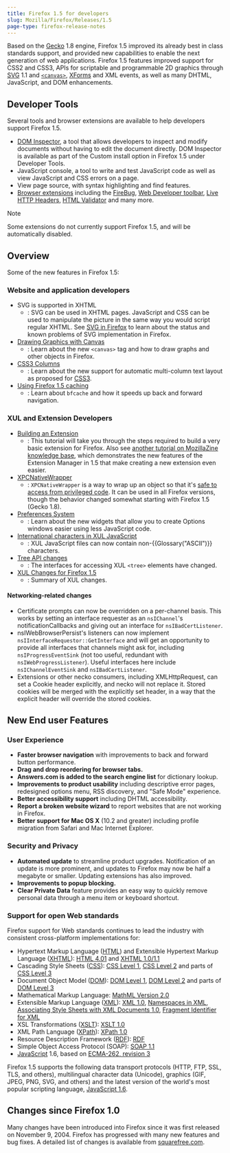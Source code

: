 ```yaml
---
title: Firefox 1.5 for developers
slug: Mozilla/Firefox/Releases/1.5
page-type: firefox-release-notes
---
```




Based on the [Gecko](/Glossary/Gecko) 1.8 engine, Firefox 1.5 improved its already best in class standards support, and provided new capabilities to enable the next generation of web applications. Firefox 1.5 features improved support for CSS2 and CSS3, APIs for scriptable and programmable 2D graphics through [SVG](/Web/SVG) 1.1 and [`<canvas>`](/Web/API/Canvas_API), [XForms](/Glossary/XForms) and XML events, as well as many DHTML, JavaScript, and DOM enhancements.

## Developer Tools

Several tools and browser extensions are available to help developers support Firefox 1.5.

- [DOM Inspector](/DOM_Inspector), a tool that allows developers to inspect and modify documents without having to edit the document directly. DOM Inspector is available as part of the Custom install option in Firefox 1.5 under Developer Tools.
- JavaScript console, a tool to write and test JavaScript code as well as view JavaScript and CSS errors on a page.
- View page source, with syntax highlighting and find features.
- [Browser extensions](https://addons.mozilla.org/en-US/firefox/search/?q=Developer%20Tools) including the [FireBug](https://web.archive.org/web/20061205073236/http://www.joehewitt.com/software/firebug/), [Web Developer toolbar](</Web_Developer_Extension_(external)>), [Live HTTP Headers](</Live_HTTP_Headers_(external)>), [HTML Validator](</HTML_Validator_(external)>) and many more.

> [!NOTE]
> Some extensions do not currently support Firefox 1.5, and will be automatically disabled.

## Overview

Some of the new features in Firefox 1.5:

### Website and application developers

- SVG is supported in XHTML
  - : SVG can be used in XHTML pages. JavaScript and CSS can be used to manipulate the picture in the same way you would script regular XHTML. See [SVG in Firefox](/Web/SVG/SVG_1.1_Support_in_Firefox) to learn about the status and known problems of SVG implementation in Firefox.
- [Drawing Graphics with Canvas](/Web/API/Canvas_API/Tutorial)
  - : Learn about the new `<canvas>` tag and how to draw graphs and other objects in Firefox.
- [CSS3 Columns](/Web/CSS/CSS_multicol_layout/Using_multicol_layouts)
  - : Learn about the new support for automatic multi-column text layout as proposed for [CSS3](/Web/CSS).
- [Using Firefox 1.5 caching](/Mozilla/Firefox/Releases/1.5/Using_Firefox_1.5_caching)
  - : Learn about `bfcache` and how it speeds up back and forward navigation.

### XUL and Extension Developers

- [Building an Extension](/Mozilla/Add-ons)
  - : This tutorial will take you through the steps required to build a very basic extension for Firefox. Also see [another tutorial on MozillaZine knowledge base](https://kb.mozillazine.org/Getting_started_with_extension_development), which demonstrates the new features of the Extension Manager in 1.5 that make creating a new extension even easier.
- [XPCNativeWrapper](/XPCNativeWrapper)
  - : `XPCNativeWrapper` is a way to wrap up an object so that it's [safe to access from privileged code](/Safely_accessing_content_DOM_from_chrome). It can be used in all Firefox versions, though the behavior changed somewhat starting with Firefox 1.5 (Gecko 1.8).
- [Preferences System](/Preferences_System)
  - : Learn about the new widgets that allow you to create Options windows easier using less JavaScript code.
- [International characters in XUL JavaScript](/International_characters_in_XUL_JavaScript)
  - : XUL JavaScript files can now contain non-{{Glossary("ASCII")}} characters.
- [Tree API changes](/Tree_Widget_Changes)
  - : The interfaces for accessing XUL `<tree>` elements have changed.
- [XUL Changes for Firefox 1.5](/XUL_Changes_for_Firefox_1.5)
  - : Summary of XUL changes.

#### Networking-related changes

- Certificate prompts can now be overridden on a per-channel basis. This works by setting an interface requester as an `nsIChannel`'s notificationCallbacks and giving out an interface for `nsIBadCertListener`.
- nsIWebBrowserPersist's listeners can now implement `nsIInterfaceRequestor::GetInterface` and will get an opportunity to provide all interfaces that channels might ask for, including `nsIProgressEventSink` (not too useful, redundant with `nsIWebProgressListener`). Useful interfaces here include `nsIChannelEventSink` and `nsIBadCertListener`.
- Extensions or other necko consumers, including XMLHttpRequest, can set a Cookie header explicitly, and necko will not replace it. Stored cookies will be merged with the explicitly set header, in a way that the explicit header will override the stored cookies.

## New End user Features

### User Experience

- **Faster browser navigation** with improvements to back and forward button performance.
- **Drag and drop reordering for browser tabs.**
- **Answers.com is added to the search engine list** for dictionary lookup.
- **Improvements to product usability** including descriptive error pages, redesigned options menu, RSS discovery, and "Safe Mode" experience.
- **Better accessibility support** including DHTML accessibility.
- **Report a broken website wizard** to report websites that are not working in Firefox.
- **Better support for Mac OS X** (10.2 and greater) including profile migration from Safari and Mac Internet Explorer.

### Security and Privacy

- **Automated update** to streamline product upgrades. Notification of an update is more prominent, and updates to Firefox may now be half a megabyte or smaller. Updating extensions has also improved.
- **Improvements to popup blocking.**
- **Clear Private Data** feature provides an easy way to quickly remove personal data through a menu item or keyboard shortcut.

### Support for open Web standards

Firefox support for Web standards continues to lead the industry with consistent cross-platform implementations for:

- Hypertext Markup Language ([HTML](/Web/HTML)) and Extensible Hypertext Markup Language ([XHTML](/Glossary/XHTML)): [HTML 4.01](https://www.w3.org/TR/html401/) and [XHTML 1.0/1.1](https://www.w3.org/TR/xhtml1/)
- Cascading Style Sheets ([CSS](/Web/CSS)): [CSS Level 1](https://www.w3.org/TR/REC-CSS1/), [CSS Level 2](https://www.w3.org/TR/CSS22/) and parts of [CSS Level 3](https://www.w3.org/Style/CSS/current-work.html)
- Document Object Model ([DOM](/Web/API/Document_Object_Model)): [DOM Level 1](https://www.w3.org/TR/2000/WD-DOM-Level-1-20000929/), [DOM Level 2](https://www.w3.org/DOM/DOMTR#dom2) and parts of [DOM Level 3](https://www.w3.org/DOM/DOMTR#dom3)
- Mathematical Markup Language: [MathML Version 2.0](https://www.w3.org/Math/)
- Extensible Markup Language ([XML](/Web/XML)): [XML 1.0](https://www.w3.org/TR/REC-xml/), [Namespaces in XML](https://www.w3.org/TR/REC-xml-names/), [Associating Style Sheets with XML Documents 1.0](https://www.w3.org/TR/xml-stylesheet/), [Fragment Identifier for XML](https://lists.w3.org/Archives/Public/www-xml-linking-comments/2001AprJun/att-0074/NOTE-FIXptr-20010425.htm)
- XSL Transformations ([XSLT](/Web/XSLT)): [XSLT 1.0](https://www.w3.org/TR/xslt/)
- XML Path Language ([XPath](/Web/XPath)): [XPath 1.0](https://www.w3.org/TR/xpath/)
- Resource Description Framework ([RDF](/Glossary/RDF)): [RDF](https://www.w3.org/RDF/)
- Simple Object Access Protocol (SOAP): [SOAP 1.1](https://www.w3.org/TR/2000/NOTE-SOAP-20000508/)
- [JavaScript](/Web/JavaScript) 1.6, based on [ECMA-262, revision 3](https://ecma-international.org/publications-and-standards/standards/ecma-262/)

Firefox 1.5 supports the following data transport protocols (HTTP, FTP, SSL, TLS, and others), multilingual character data (Unicode), graphics (GIF, JPEG, PNG, SVG, and others) and the latest version of the world's most popular scripting language, [JavaScript 1.6](/New_in_JavaScript_1.6).

## Changes since Firefox 1.0

Many changes have been introduced into Firefox since it was first released on November 9, 2004. Firefox has progressed with many new features and bug fixes. A detailed list of changes is available from [squarefree.com](https://www.squarefree.com/burningedge/releases/1.5-comprehensive.html).
